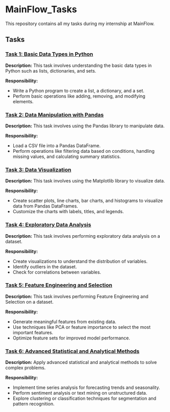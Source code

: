 # MainFlow_Tasks

This repository contains all my tasks during my internship at MainFlow.

## Tasks

### [Task 1: Basic Data Types in Python](Task1/Mainflow_Task1.ipynb)
**Description:**
This task involves understanding the basic data types in Python such as lists, dictionaries, and sets.

**Responsibility:**
- Write a Python program to create a list, a dictionary, and a set.
- Perform basic operations like adding, removing, and modifying elements.

### [Task 2: Data Manipulation with Pandas](Task2/MainFlow_Task2.ipynb)
**Description:**
This task involves using the Pandas library to manipulate data.

**Responsibility:**
- Load a CSV file into a Pandas DataFrame.
- Perform operations like filtering data based on conditions, handling missing values, and calculating summary statistics.

### [Task 3: Data Visualization](Task3/MainFlow_task3.ipynb)
**Description:**
This task involves using the Matplotlib library to visualize data.

**Responsibility:**
- Create scatter plots, line charts, bar charts, and histograms to visualize data from Pandas DataFrames.
- Customize the charts with labels, titles, and legends.

### [Task 4: Exploratory Data Analysis](Task4/MainFlow_Task4.ipynb)
**Description:**
This task involves performing exploratory data analysis on a dataset.

**Responsibility:**
- Create visualizations to understand the distribution of variables.
- Identify outliers in the dataset.
- Check for correlations between variables.

### [Task 5: Feature Engineering and Selection](Task5/MainFlow_Task5.ipynb)
**Description:**
This task involves performing Feature Engineering and Selection on a dataset.

**Responsibility:**
- Generate meaningful features from existing data.
- Use techniques like PCA or feature importance to select the most important features.
- Optimize feature sets for improved model performance.

### [Task 6: Advanced Statistical and Analytical Methods](Task6/MainFlow_Task6.ipynb)
**Description:**
Apply advanced statistical and analytical methods to solve complex problems.

**Responsibility:**
- Implement time series analysis for forecasting trends and seasonality.
- Perform sentiment analysis or text mining on unstructured data.
- Explore clustering or classification techniques for segmentation and pattern recognition.
